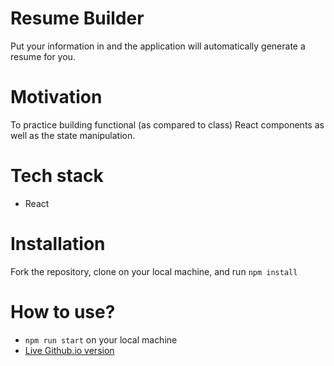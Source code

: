 
# Resume Builder
Put your information in and the application will automatically generate a resume for you.

# Motivation
To practice building functional (as compared to class) React components as \
well as the state manipulation.

# Tech stack
- React

# Installation
Fork the repository, clone on your local machine, and run
`npm install`

# How to use?
- `npm run start` on your local machine
- [Live Github.io version](#)



